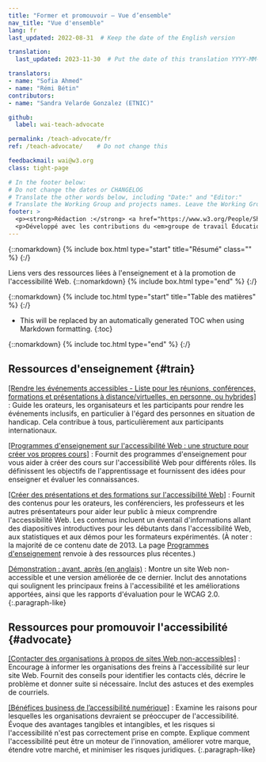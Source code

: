 ```yaml
---
title: "Former et promouvoir – Vue d’ensemble"
nav_title: "Vue d'ensemble"
lang: fr
last_updated: 2022-08-31  # Keep the date of the English version

translation:
  last_updated: 2023-11-30  # Put the date of this translation YYYY-MM-DD (with month in the middle)

translators:
- name: "Sofia Ahmed"
- name: "Rémi Bétin"
contributors:
- name: "Sandra Velarde Gonzalez (ETNIC)"

github:
  label: wai-teach-advocate

permalink: /teach-advocate/fr
ref: /teach-advocate/    # Do not change this

feedbackmail: wai@w3.org
class: tight-page

# In the footer below:
# Do not change the dates or CHANGELOG
# Translate the other words below, including "Date:" and "Editor:"
# Translate the Working Group and projects names. Leave the Working Group and projects acronyms in English.
footer: >
  <p><strong>Rédaction :</strong> <a href="https://www.w3.org/People/Shawn/">Shawn Lawton Henry</a>.</p>
  <p>Développé avec les contributions du <em>groupe de travail Éducation et Promotion</em> (<a href="https://www.w3.org/WAI/EO/">EOWG</a>).</p>
---
```


{::nomarkdown}
{% include box.html type="start" title="Résumé" class="" %}
{:/}

Liens vers des ressources liées à l'enseignement et à la promotion de l'accessibilité Web.
{::nomarkdown}
{% include box.html type="end" %}
{:/}

{::nomarkdown}
{% include toc.html type="start" title="Table des matières" %}
{:/}

- This will be replaced by an automatically generated TOC when using Markdown formatting.
{:toc}

{::nomarkdown}
{% include toc.html type="end" %}
{:/}

## Ressources d'enseignement {#train}

[[Rendre les événements accessibles - Liste pour les réunions, conférences, formations et présentations à distance/virtuelles, en personne, ou hybrides]](/teach-advocate/accessible-presentations/)
: Guide les orateurs, les organisateurs et les participants pour rendre les événements inclusifs, en particulier à l'égard des personnes en situation de handicap. Cela contribue à tous, particulièrement aux participants internationaux.

[[Programmes d'enseignement sur l'accessibilité Web : une structure pour créer vos propres cours]](/curricula/)
: Fournit des programmes d'enseignement pour vous aider à créer des cours sur l'accessibilité Web pour différents rôles. Ils définissent les objectifs de l'apprentissage et fournissent des idées pour enseigner et évaluer les connaissances.

[[Créer des présentations et des formations sur l'accessibilité Web]](/teach-advocate/accessibility-training/)
: Fournit des contenus pour les orateurs, les conférenciers, les professeurs et les autres présentateurs pour aider leur public à mieux comprendre l'accessibilité Web. Les contenus incluent un éventail d'informations allant des diapositives introductives pour les débutants dans l'accessibilité Web, aux statistiques et aux démos pour les formateurs expérimentés. (À noter : la majorité de ce contenu date de 2013. La page [Programmes d'enseignement](/curricula/) renvoie à des ressources plus récentes.)

[Démonstration : avant, après (en anglais)](https://www.w3.org/WAI/demos/bad/)
: Montre un site Web non-accessible et une version améliorée de ce dernier. Inclut des annotations qui soulignent les principaux freins à l'accessibilité et les améliorations apportées, ainsi que les rapports d'évaluation pour le WCAG 2.0.
{:.paragraph-like}

## Ressources pour promouvoir l'accessibilité {#advocate}

[[Contacter des organisations à propos de sites Web non-accessibles]](/teach-advocate/contact-inaccessible-websites/)
: Encourage à informer les organisations des freins à l'accessibilité sur leur site Web. Fournit des conseils pour identifier les contacts clés, décrire le problème et donner suite si nécessaire. Inclut des astuces et des exemples de courriels.

[[Bénéfices business de l’accessibilité numérique]](/business-case/)
: Examine les raisons pour lesquelles les organisations devraient se préoccuper de l'accessibilité. Évoque des avantages tangibles et intangibles, et les risques si l'accessibilité n'est pas correctement prise en compte. Explique comment l'accessibilité peut être un moteur de l'innovation, améliorer votre marque, étendre votre marché, et minimiser les risques juridiques.
{:.paragraph-like}
